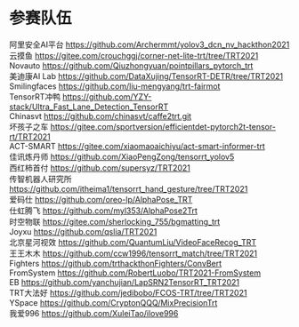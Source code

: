# 参赛队伍
阿里安全AI平台 https://github.com/Archermmt/yolov3_dcn_nv_hackthon2021  
云摸鱼 https://gitee.com/crouchggj/corner-net-lite-trt/tree/TRT2021  
Novauto https://github.com/Qiuzhongyuan/pointpillars_pytorch_trt  
美迪康AI Lab https://github.com/DataXujing/TensorRT-DETR/tree/TRT2021  
Smilingfaces https://github.com/liu-mengyang/trt-fairmot  
TensorRT冲鸭 https://github.com/YZY-stack/Ultra_Fast_Lane_Detection_TensorRT  
Chinasvt https://github.com/chinasvt/caffe2trt.git  
坏孩子之车 https://gitee.com/sportversion/efficientdet-pytorch2t-tensor-rt/TRT2021  
ACT-SMART https://gitee.com/xiaomaoaichiyu/act-smart-informer-trt  
佳讯炼丹师 https://github.com/XiaoPengZong/tensorrt_yolov5  
西红柿首付 https://github.com/supersyz/TRT2021  
传智机器人研究所 https://github.com/itheima1/tensorrt_hand_gesture/tree/TRT2021  
爱码仕 https://github.com/oreo-lp/AlphaPose_TRT  
仕虹腾飞 https://github.com/myl353/AlphaPose2Trt  
时空物联 https://gitee.com/sherlocking_755/bgmatting_trt  
Joyxu https://github.com/qslia/TRT2021  
北京星河视效 https://github.com/QuantumLiu/VideoFaceRecog_TRT  
王王木木 https://github.com/ccw1996/tensorrt_match/tree/TRT2021  
Fighters https://github.com/trthackthonFighters/ConvBert  
FromSystem https://github.com/RobertLuobo/TRT2021-FromSystem  
EB https://github.com/yanchujian/LapSRN2TensorRT_TRT2021   
TRT大法好 https://github.com/jedibobo/FCOS-TRT/tree/TRT2021  
YSpace https://github.com/CryptonQQQ/MixPrecisionTrt  
我爱996 https://github.com/XuleiTao/ilove996  